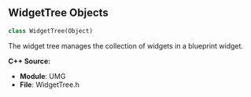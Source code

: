 ## WidgetTree Objects

```python
class WidgetTree(Object)
```

The widget tree manages the collection of widgets in a blueprint widget.

**C++ Source:**

- **Module**: UMG
- **File**: WidgetTree.h

<a id="unreal.LiveLinkFrameTranslator"></a>